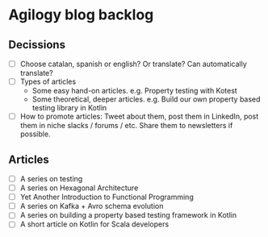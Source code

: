 # Agilogy blog backlog

## Decissions

- [ ] Choose catalan, spanish or english? Or translate? Can automatically translate?
- [ ] Types of articles
  - Some easy hand-on articles. e.g. Property testing with Kotest
  - Some theoretical, deeper articles. e.g. Build our own property based testing library in Kotlin
- [ ] How to promote articles: Tweet about them, post them in LinkedIn, post them in niche slacks / forums / etc. Share them to newsletters if possible.

## Articles

- [ ] A series on testing
- [ ] A series on Hexagonal Architecture
- [ ] Yet Another Introduction to Functional Programming
- [ ] A series on Kafka + Avro schema evolution
- [ ] A series on building a property based testing framework in Kotlin
- [ ] A short article on Kotlin for Scala developers